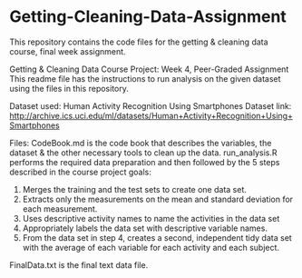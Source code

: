 # Getting-Cleaning-Data-Assignment
This repository contains the code files for the getting &amp; cleaning data course, final week assignment.

Getting & Cleaning Data Course Project: Week 4, Peer-Graded Assignment
This readme file has the instructions to run analysis on the given dataset using the files in this repository.

Dataset used: Human Activity Recognition Using Smartphones
Dataset link: http://archive.ics.uci.edu/ml/datasets/Human+Activity+Recognition+Using+Smartphones

Files:
CodeBook.md is the code book that describes the variables, the dataset & the other necessary tools to clean up the data.
run_analysis.R performs the required data preparation and then followed by the 5 steps described in the course project goals:

1. Merges the training and the test sets to create one data set.
2. Extracts only the measurements on the mean and standard deviation for each measurement.
3. Uses descriptive activity names to name the activities in the data set
4. Appropriately labels the data set with descriptive variable names.
5. From the data set in step 4, creates a second, independent tidy data set with the average of each variable for each activity and each subject.

FinalData.txt is the final text data file.
